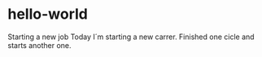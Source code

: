 # hello-world
Starting a new job
Today I´m starting a new carrer. Finished one cicle and starts another one. 
